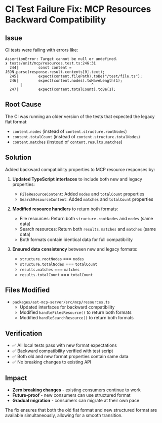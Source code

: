 # CI Test Failure Fix: MCP Resources Backward Compatibility

## Issue

CI tests were failing with errors like:

```
AssertionError: Target cannot be null or undefined.
❯ tests/unit/mcp/resources.test.ts:246:31
  244|         const content = JSON.parse(response.result.contents[0].text);
  245|         expect(content.filePath).toBe("/test/file.ts");
  246|         expect(content.nodes).toHaveLength(1);
       |                               ^
  247|         expect(content.totalCount).toBe(1);
```

## Root Cause

The CI was running an older version of the tests that expected the legacy flat format:

- `content.nodes` (instead of `content.structure.rootNodes`)
- `content.totalCount` (instead of `content.structure.totalNodes`)
- `content.matches` (instead of `content.results.matches`)

## Solution

Added backward compatibility properties to MCP resource responses by:

1. **Updated TypeScript interfaces** to include both new and legacy properties:
   - `FileResourceContent`: Added `nodes` and `totalCount` properties
   - `SearchResourceContent`: Added `matches` and `totalCount` properties

2. **Modified resource handlers** to return both formats:
   - File resources: Return both `structure.rootNodes` and `nodes` (same data)
   - Search resources: Return both `results.matches` and `matches` (same data)
   - Both formats contain identical data for full compatibility

3. **Ensured data consistency** between new and legacy formats:
   - `structure.rootNodes` === `nodes`
   - `structure.totalNodes` === `totalCount`
   - `results.matches` === `matches`
   - `results.totalCount` === `totalCount`

## Files Modified

- `packages/ast-mcp-server/src/mcp/resources.ts`
  - Updated interfaces for backward compatibility
  - Modified `handleFilesResource()` to return both formats
  - Modified `handleSearchResource()` to return both formats

## Verification

- ✅ All local tests pass with new format expectations
- ✅ Backward compatibility verified with test script
- ✅ Both old and new format properties contain same data
- ✅ No breaking changes to existing API

## Impact

- **Zero breaking changes** - existing consumers continue to work
- **Future-proof** - new consumers can use structured format
- **Gradual migration** - consumers can migrate at their own pace

The fix ensures that both the old flat format and new structured format are available simultaneously, allowing for a smooth transition.
